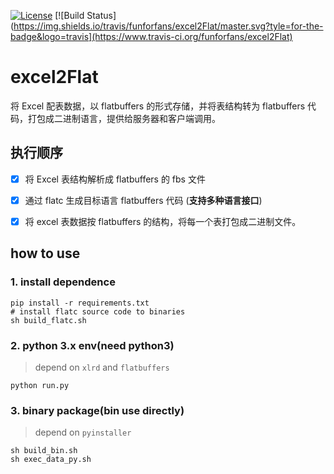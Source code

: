  [![License](https://img.shields.io/:license-apache-blue.svg)](https://opensource.org/licenses/Apache-2.0) 
 [![Build Status](https://img.shields.io/travis/funforfans/excel2Flat/master.svg?tyle=for-the-badge&logo=travis](https://www.travis-ci.org/funforfans/excel2Flat)
# excel2Flat
将 Excel 配表数据，以 flatbuffers 的形式存储，并将表结构转为 flatbuffers 代码，打包成二进制语言，提供给服务器和客户端调用。

## 执行顺序

- [x] 将 Excel 表结构解析成 flatbuffers 的 fbs 文件

- [x] 通过 flatc 生成目标语言 flatbuffers 代码 (**支持多种语言接口**)

- [x] 将 excel 表数据按 flatbuffers 的结构，将每一个表打包成二进制文件。


## how to use
### 1. install dependence
```
pip install -r requirements.txt
# install flatc source code to binaries
sh build_flatc.sh
```
### 2. python 3.x env(need python3)
> depend on `xlrd` and `flatbuffers`

```
python run.py
```
### 3. binary package(bin use directly)
> depend on  `pyinstaller`

```
sh build_bin.sh
sh exec_data_py.sh
```


